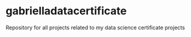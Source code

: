 # gabrielladatacertificate
Repository for all projects related to my data science certificate projects
